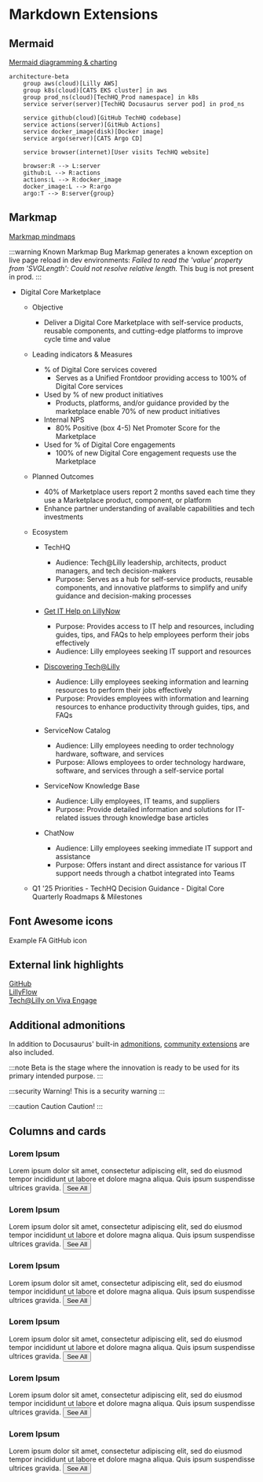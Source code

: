 # Markdown Extensions

## Mermaid

[Mermaid diagramming & charting](https://mermaid.js.org/)

```mermaid
architecture-beta
    group aws(cloud)[Lilly AWS]
    group k8s(cloud)[CATS EKS cluster] in aws
    group prod_ns(cloud)[TechHQ_Prod namespace] in k8s
    service server(server)[TechHQ Docusaurus server pod] in prod_ns

    service github(cloud)[GitHub TechHQ codebase]
    service actions(server)[GitHub Actions]
    service docker_image(disk)[Docker image]
    service argo(server)[CATS Argo CD]

    service browser(internet)[User visits TechHQ website]

    browser:R --> L:server
    github:L --> R:actions
    actions:L --> R:docker_image
    docker_image:L --> R:argo
    argo:T --> B:server{group}
```

## Markmap

[Markmap mindmaps](https://markmap.js.org/)

<!-- prettier-ignore -->
:::warning Known Markmap Bug
Markmap generates a known exception on live
page reload in dev environments: _Failed to read the 'value' property from 'SVGLength': Could not resolve relative
length._ This bug is not present in prod.
:::

<MarkMap>

- Digital Core Marketplace

  - Objective

    - Deliver a Digital Core Marketplace with self-service products, reusable components, and cutting-edge platforms to
      improve cycle time and value

  - Leading indicators & Measures

    - % of Digital Core services covered
      - Serves as a Unified Frontdoor providing access to 100% of Digital Core services
    - Used by % of new product initiatives
      - Products, platforms, and/or guidance provided by the marketplace enable 70% of new product initiatives
    - Internal NPS
      - 80% Positive (box 4-5) Net Promoter Score for the Marketplace
    - Used for % of Digital Core engagements
      - 100% of new Digital Core engagement requests use the Marketplace

  - Planned Outcomes

    - 40% of Marketplace users report 2 months saved each time they use a Marketplace product, component, or platform
    - Enhance partner understanding of available capabilities and tech investments

  - Ecosystem

    - TechHQ

      - Audience: Tech@Lilly leadership, architects, product managers, and tech decision-makers
      - Purpose: Serves as a hub for self-service products, reusable components, and innovative platforms to simplify
        and unify guidance and decision-making processes

    - [Get IT Help on LillyNow](https://now.lilly.com/landing/global-information-technology/global-it-resources)

      - Purpose: Provides access to IT help and resources, including guides, tips, and FAQs to help employees perform
        their jobs effectively
      - Audience: Lilly employees seeking IT support and resources

    - [Discovering Tech@Lilly](https://collab.lilly.com/sites/ITPortal)

      - Audience: Lilly employees seeking information and learning resources to perform their jobs effectively
      - Purpose: Provides employees with information and learning resources to enhance productivity through guides,
        tips, and FAQs

    - ServiceNow Catalog

      - Audience: Lilly employees needing to order technology hardware, software, and services
      - Purpose: Allows employees to order technology hardware, software, and services through a self-service portal

    - ServiceNow Knowledge Base

      - Audience: Lilly employees, IT teams, and suppliers
      - Purpose: Provide detailed information and solutions for IT-related issues through knowledge base articles

    - ChatNow
      - Audience: Lilly employees seeking immediate IT support and assistance
      - Purpose: Offers instant and direct assistance for various IT support needs through a chatbot integrated into
        Teams

  - Q1 '25 Priorities - TechHQ Decision Guidance - Digital Core Quarterly Roadmaps & Milestones

</MarkMap>

## Font Awesome icons

<FAIcon icon="fa-brands fa-github" size="2x" /> Example FA GitHub icon

## External link highlights

<ExternalLink>[GitHub](https://github.com)</ExternalLink><br/>
<ExternalLink>[LillyFlow](https://elilillyco.stackenterprise.co/)</ExternalLink><br/>
<ExternalLink>[Tech@Lilly on Viva Engage](https://engage.cloud.microsoft/main/org/lilly.com/groups/eyJfdHlwZSI6Ikdyb3VwIiwiaWQiOiI5MjA5NTIwMTI4In0/new)</ExternalLink>

## Additional admonitions

In addition to Docusaurus' built-in [admonitions](https://docusaurus.io/docs/next/markdown-features/admonitions),
[community extensions](https://docusaurus.community/knowledge/component-library/existing/Admonitions/) are also
included.

<section style={{display : 'flex', margin_right : '50px'}}>
:::note 
Beta is the stage where the innovation
is ready to be used for its primary intended purpose.
:::

<!-- prettier-ignore -->
:::security Warning!
This is a security warning
:::

</section>

<!-- prettier-ignore -->
:::caution 
Caution Caution!
:::

## Columns and cards

  <Columns> 
  <Column className='text--left'>
    <Card shadow='tl'>
      <CardHeader>
        <h3>Lorem Ipsum</h3>
      </CardHeader>
      <CardBody>
        Lorem ipsum dolor sit amet, consectetur adipiscing elit, sed do eiusmod tempor incididunt ut labore et dolore magna aliqua. Quis ipsum suspendisse ultrices gravida.
      </CardBody>
      <CardFooter>
        <button className='button button--secondary button--block'>See All</button>
      </CardFooter>
    </Card>
  </Column>
  <Column className='text--center'>
    <Card shadow='tl'>
      <CardHeader>
        <h3>Lorem Ipsum</h3>
      </CardHeader>
      <CardBody>
        Lorem ipsum dolor sit amet, consectetur adipiscing elit, sed do eiusmod tempor incididunt ut labore et dolore magna aliqua. Quis ipsum suspendisse ultrices gravida.
      </CardBody>
      <CardFooter>
        <button className='button button--secondary button--block'>See All</button>
      </CardFooter>
    </Card>
  </Column>
  <Column className='text--justify'>
    <Card shadow='tl'>
      <CardHeader>
        <h3>Lorem Ipsum</h3>
      </CardHeader>
      <CardBody>
        Lorem ipsum dolor sit amet, consectetur adipiscing elit, sed do eiusmod tempor incididunt ut labore et dolore magna aliqua. Quis ipsum suspendisse ultrices gravida.
      </CardBody>
      <CardFooter>
        <button className='button button--secondary button--block'>See All</button>
      </CardFooter>
    </Card>
  </Column>
</Columns>
<br/>
<Columns> 
  <Column className='text--left'>
    <Card shadow='tl'>
      <CardHeader>
        <h3>Lorem Ipsum</h3>
      </CardHeader>
      <CardBody>
        Lorem ipsum dolor sit amet, consectetur adipiscing elit, sed do eiusmod tempor incididunt ut labore et dolore magna aliqua. Quis ipsum suspendisse ultrices gravida.
      </CardBody>
      <CardFooter>
        <button className='button button--secondary button--block'>See All</button>
      </CardFooter>
    </Card>
  </Column>
  <Column className='text--center'>
    <Card shadow='tl'>
      <CardHeader>
        <h3>Lorem Ipsum</h3>
      </CardHeader>
      <CardBody>
        Lorem ipsum dolor sit amet, consectetur adipiscing elit, sed do eiusmod tempor incididunt ut labore et dolore magna aliqua. Quis ipsum suspendisse ultrices gravida.
      </CardBody>
      <CardFooter>
        <button className='button button--secondary button--block'>See All</button>
      </CardFooter>
    </Card>
  </Column>
  <Column className='text--justify'>
    <Card shadow='tl'>
      <CardHeader>
        <h3>Lorem Ipsum</h3>
      </CardHeader>
      <CardBody>
        Lorem ipsum dolor sit amet, consectetur adipiscing elit, sed do eiusmod tempor incididunt ut labore et dolore magna aliqua. Quis ipsum suspendisse ultrices gravida.
      </CardBody>
      <CardFooter>
        <button className='button button--secondary button--block'>See All</button>
      </CardFooter>
    </Card>
  </Column>
</Columns>
